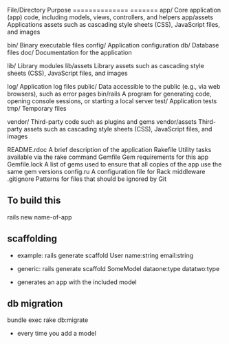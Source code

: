 File/Directory		Purpose
==============    =======
app/							Core application (app) code, including models, views, controllers, and helpers
app/assets				Applications assets such as cascading style sheets (CSS), JavaScript files, and images

bin/							Binary executable files
config/						Application configuration
db/								Database files
doc/							Documentation for the application

lib/							Library modules
lib/assets				Library assets such as cascading style sheets (CSS), JavaScript files, and images

log/							Application log files
public/						Data accessible to the public (e.g., via web browsers), such as error pages
bin/rails					A program for generating code, opening console sessions, or starting a local server
test/							Application tests
tmp/							Temporary files

vendor/						Third-party code such as plugins and gems
vendor/assets			Third-party assets such as cascading style sheets (CSS), JavaScript files, and images

README.rdoc				A brief description of the application
Rakefile					Utility tasks available via the rake command
Gemfile						Gem requirements for this app
Gemfile.lock			A list of gems used to ensure that all copies of the app use the same gem versions
config.ru					A configuration file for Rack middleware
.gitignore				Patterns for files that should be ignored by Git

To build this
-------------
rails new name-of-app

scaffolding
-----------
*   example:
    rails generate scaffold User name:string email:string

*   generic:
rails generate scaffold SomeModel dataone:type datatwo:type

* generates an app with the included model

db migration
------------
bundle exec rake db:migrate

*   every time you add a model